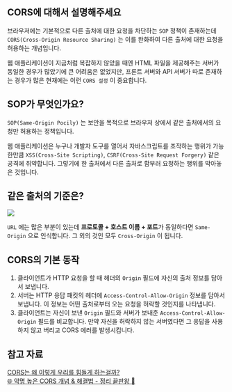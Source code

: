 ## CORS에 대해서 설명해주세요
브라우저에는 기본적으로 다른 출처에 대한 요청을 차단하는 `SOP` 정책이 존재하는데 `CORS(Cross-Origin Resource Sharing)` 는 이를 완화하여 다른 출처에 대한 요청을 허용하는 개념입니다.

웹 애플리케이션이 지금처럼 복잡하지 않았을 때엔 HTML 파일을 제공해주는 서버가 동일한 경우가 많았기에 큰 어려움은 없었지만, 프론트 서버와 API 서버가 따로 존재하는 경우가 많은 현재에는 이런 `CORS 설정` 이 중요합니다.

## SOP가 무엇인가요?
`SOP(Same-Origin Pocily)` 는 보안을 목적으로 브라우저 상에서 같은 출처에서의 요청만 허용하는 정책입니다.

웹 애플리케이션은 누구나 개발자 도구를 열어서 자바스크립트를 조작하는 행위가 가능한만큼 `XSS(Cross-Site Scripting)`, `CSRF(Cross-Site Request Forgery)` 같은 공격에 취약합니다. 그렇기에 한 출처에서 다른 출처로 함부러 요청하는 행위를 막아놓은 것입니다.

## 같은 출처의 기준은?
![](https://yamory.io/blog/images/posts/about-cors/definition-of-the-origin.png)  

`URL` 에는 많은 부분이 있는데 **프로토콜 + 호스트 이름 + 포트**가 동일하다면 `Same-Origin` 으로 인식합니다. 그 외의 것인 모두 `Cross-Origin` 이 됩니다.  

## CORS의 기본 동작
1. 클라이언트가 HTTP 요청을 할 때 헤더의 `Origin` 필드에 자신의 출처 정보를 담아서 보냅니다.  
2. 서버는 HTTP 응답 패킷의 헤더에 `Access-Control-Allow-Origin` 정보를 담아서 보냅니다. 이 정보는 어떤 출처로부터 오는 요청을 허락할 것인지를 나타냅니다.  
3. 클라이언트는 자신이 보낸 `Origin` 필드와 서버가 보내준 `Access-Control-Allow-Origin` 필드를 비교합니다. 만약 자신을 허락하지 않는 서버였다면 그 응답을 사용하지 않고 버리고 CORS 에러를 발생시킵니다.  

## 참고 자료
[CORS는 왜 이렇게 우리를 힘들게 하는걸까?](https://evan-moon.github.io/2020/05/21/about-cors/)  
[🌐 악명 높은 CORS 개념 & 해결법 - 정리 끝판왕 👏](https://inpa.tistory.com/entry/WEB-%F0%9F%93%9A-CORS-%F0%9F%92%AF-%EC%A0%95%EB%A6%AC-%ED%95%B4%EA%B2%B0-%EB%B0%A9%EB%B2%95-%F0%9F%91%8F)
